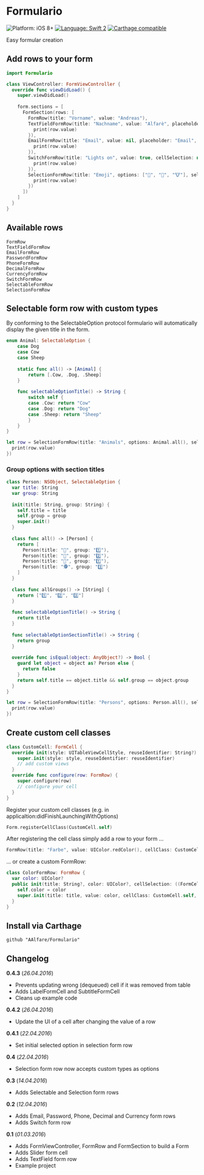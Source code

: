 # Formulario
![Platform: iOS 8+](https://img.shields.io/badge/platform-iOS%208%2B-blue.svg?style=flat)
[![Language: Swift 2](https://img.shields.io/badge/language-swift2-f48041.svg?style=flat)](https://developer.apple.com/swift)
[![Carthage compatible](https://img.shields.io/badge/Carthage-compatible-4BC51D.svg?style=flat)](https://github.com/Carthage/Carthage)

Easy formular creation

## Add rows to your form

```swift
import Formulario

class ViewController: FormViewController {
  override func viewDidLoad() {
    super.viewDidLoad()
    
    form.sections = [
      FormSection(rows: [
        FormRow(title: "Vorname", value: "Andreas"),
        TextFieldFormRow(title: "Nachname", value: "Alfarè", placeholder: "Nachname", cellSelection: nil, valueChanged: { (row) -> Void in
          print(row.value)
        }),
        EmailFormRow(title: "Email", value: nil, placeholder: "Email", cellSelection: nil, valueChanged: { (row) -> Void in
          print(row.value)
        }),
        SwitchFormRow(title: "Lights on", value: true, cellSelection: nil, valueChanged: { (row) in
          print(row.value)
        }),
        SelectionFormRow(title: "Emoji", options: ["🐣", "👸", "🐮"], selectedOption: "🐮", cellSelection: nil, valueChanged: { (row) in
          print(row.value)
        })
      ])
    ]
  }
}
```

## Available rows
```
FormRow
TextFieldFormRow
EmailFormRow
PasswordFormRow
PhoneFormRow
DecimalFormRow
CurrencyFormRow
SwitchFormRow
SelectableFormRow
SelectionFormRow
```

## Selectable form row with custom types
By conforming to the SelectableOption protocol formulario will automatically display the given title in the form.
```swift
enum Animal: SelectableOption {
    case Dog
    case Cow
    case Sheep
    
    static func all() -> [Animal] {
        return [.Cow, .Dog, .Sheep]
    }
    
    func selectableOptionTitle() -> String {
        switch self {
        case .Cow: return "Cow"
        case .Dog: return "Dog"
        case .Sheep: return "Sheep"
        }
    }
}

let row = SelectionFormRow(title: "Animals", options: Animal.all(), selectedOption: Animal.all().first,  cellSelection: nil, valueChanged: { (row) in
  print(row.value)
})
```

### Group options with section titles
```swift
class Person: NSObject, SelectableOption {
  var title: String
  var group: String
  
  init(title: String, group: String) {
    self.title = title
    self.group = group
    super.init()
  }
  
  class func all() -> [Person] {
    return [
      Person(title: "👮", group: "1️⃣"),
      Person(title: "🎅", group: "2️⃣"),
      Person(title: "👷", group: "1️⃣"),
      Person(title: "🕵", group: "3️⃣")
    ]
  }
  
  class func allGroups() -> [String] {
    return ["1️⃣", "2️⃣", "3️⃣"]
  }
  
  func selectableOptionTitle() -> String {
    return title
  }
  
  func selectableOptionSectionTitle() -> String {
    return group
  }
  
  override func isEqual(object: AnyObject?) -> Bool {
    guard let object = object as? Person else {
      return false
    }
    return self.title == object.title && self.group == object.group
  }
}

let row = SelectionFormRow(title: "Persons", options: Person.all(), selectedOption: nil, sectionTitles: Person.allGroups(),  cellSelection: nil, valueChanged: { (row) in
  print(row.value)
})
```

## Create custom cell classes
```swift
class CustomCell: FormCell {
  override init(style: UITableViewCellStyle, reuseIdentifier: String?) {
    super.init(style: style, reuseIdentifier: reuseIdentifier)
    // add custom views
  }
  override func configure(row: FormRow) {
    super.configure(row)
    // configure your cell
  }
}
```

Register your custom cell classes (e.g. in applicaltion:didFinishLaunchingWithOptions)
```swift
Form.registerCellClass(CustomCell.self)
```

After registering the cell class simply add a row to your form …
```swift
FormRow(title: "Farbe", value: UIColor.redColor(), cellClass: CustomCell.self, cellSelection: nil, valueChanged: nil)
```

… or create a custom FormRow:
```swift
class ColorFormRow: FormRow {
  var color: UIColor?
  public init(title: String?, color: UIColor?, cellSelection: ((FormCell) -> Void)?, valueChanged: ((FormRow) -> Void)?) {
    self.color = color
    super.init(title: title, value: color, cellClass: CustomCell.self, cellSelection: cellSelection, valueChanged: valueChanged)
  }
}
```

## Install via Carthage
```
github "AAlfare/Formulario"
```

## Changelog

**0.4.3** (*26.04.2016*)
- Prevents updating wrong (dequeued) cell if it was removed from table
- Adds LabelFormCell and SubtitleFormCell
- Cleans up example code

**0.4.2** (*26.04.2016*)
- Update the UI of a cell after changing the value of a row

**0.4.1** (*22.04.2016*)
- Set initial selected option in selection form row

**0.4** (*22.04.2016*)
- Selection form row now accepts custom types as options

**0.3** (*14.04.2016*)
- Adds Selectable and Selection form rows

**0.2** (*12.04.2016*)
- Adds Email, Password, Phone, Decimal and Currency form rows
- Adds Switch form row

**0.1** (*01.03.2016*)
- Adds FormViewController, FormRow and FormSection to build a Form
- Adds Slider form cell
- Adds TextField form row
- Example project

